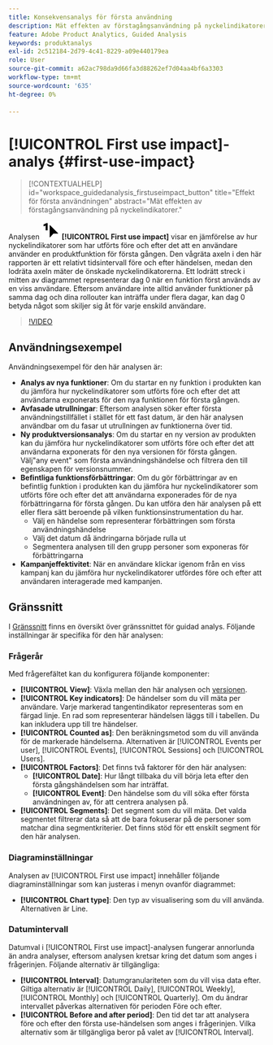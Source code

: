 ```yaml
---
title: Konsekvensanalys för första användning
description: Mät effekten av förstagångsanvändning på nyckelindikatorer.
feature: Adobe Product Analytics, Guided Analysis
keywords: produktanalys
exl-id: 2c512184-2d79-4c41-8229-a09e440179ea
role: User
source-git-commit: a62ac798da9d66fa3d88262ef7d04aa4bf6a3303
workflow-type: tm+mt
source-wordcount: '635'
ht-degree: 0%

---
```


# [!UICONTROL First use impact]-analys {#first-use-impact}

<!-- markdownlint-disable MD034 -->

>[!CONTEXTUALHELP]
>id="workspace_guidedanalysis_firstuseimpact_button"
>title="Effekt för första användningen"
>abstract="Mät effekten av förstagångsanvändning på nyckelindikatorer."

<!-- markdownlint-enable MD034 -->

Analysen ![FirstUse](/help/assets/icons/FirstUse.svg) **[!UICONTROL First use impact]** visar en jämförelse av hur nyckelindikatorer som har utförts före och efter det att en användare använder en produktfunktion för första gången. Den vågräta axeln i den här rapporten är ett relativt tidsintervall före och efter händelsen, medan den lodräta axeln mäter de önskade nyckelindikatorerna. Ett lodrätt streck i mitten av diagrammet representerar dag 0 när en funktion först används av en viss användare. Eftersom användare inte alltid använder funktioner på samma dag och dina rollouter kan inträffa under flera dagar, kan dag 0 betyda något som skiljer sig åt för varje enskild användare.


>[!VIDEO](https://video.tv.adobe.com/v/3421661/?learn=on)


## Användningsexempel

Användningsexempel för den här analysen är:

* **Analys av nya funktioner**: Om du startar en ny funktion i produkten kan du jämföra hur nyckelindikatorer som utförts före och efter det att användarna exponerats för den nya funktionen för första gången.
* **Avfasade utrullningar**: Eftersom analysen söker efter första användningstillfället i stället för ett fast datum, är den här analysen användbar om du fasar ut utrullningen av funktionerna över tid.
* **Ny produktversionsanalys**: Om du startar en ny version av produkten kan du jämföra hur nyckelindikatorer som utförts före och efter det att användarna exponerats för den nya versionen för första gången. Välj&quot;any event&quot; som första användningshändelse och filtrera den till egenskapen för versionsnummer.
* **Befintliga funktionsförbättringar**: Om du gör förbättringar av en befintlig funktion i produkten kan du jämföra hur nyckelindikatorer som utförts före och efter det att användarna exponerades för de nya förbättringarna för första gången. Du kan utföra den här analysen på ett eller flera sätt beroende på vilken funktionsinstrumentation du har.
   * Välj en händelse som representerar förbättringen som första användningshändelse
   * Välj det datum då ändringarna började rulla ut
   * Segmentera analysen till den grupp personer som exponeras för förbättringarna
* **Kampanjeffektivitet**: När en användare klickar igenom från en viss kampanj kan du jämföra hur nyckelindikatorer utfördes före och efter att användaren interagerade med kampanjen.

## Gränssnitt

I [Gränssnitt](../overview.md#interface) finns en översikt över gränssnittet för guidad analys. Följande inställningar är specifika för den här analysen:

### Frågerår

Med frågerefältet kan du konfigurera följande komponenter:

* **[!UICONTROL View]**: Växla mellan den här analysen och [versionen](release-impact.md).
* **[!UICONTROL Key indicators]**: De händelser som du vill mäta per användare. Varje markerad tangentindikator representeras som en färgad linje. En rad som representerar händelsen läggs till i tabellen. Du kan inkludera upp till tre händelser.
* **[!UICONTROL Counted as]**: Den beräkningsmetod som du vill använda för de markerade händelserna. Alternativen är [!UICONTROL Events per user], [!UICONTROL Events], [!UICONTROL Sessions] och [!UICONTROL Users].
* **[!UICONTROL Factors]**: Det finns två faktorer för den här analysen:
   * **[!UICONTROL Date]**: Hur långt tillbaka du vill börja leta efter den första gångshändelsen som har inträffat.
   * **[!UICONTROL Event]**: Den händelse som du vill söka efter första användningen av, för att centrera analysen på.
* **[!UICONTROL Segments]**: Det segment som du vill mäta. Det valda segmentet filtrerar data så att de bara fokuserar på de personer som matchar dina segmentkriterier. Det finns stöd för ett enskilt segment för den här analysen.

### Diagraminställningar

Analysen av [!UICONTROL First use impact] innehåller följande diagraminställningar som kan justeras i menyn ovanför diagrammet:

* **[!UICONTROL Chart type]**: Den typ av visualisering som du vill använda. Alternativen är Line.

### Datumintervall

Datumval i [!UICONTROL First use impact]-analysen fungerar annorlunda än andra analyser, eftersom analysen kretsar kring det datum som anges i frågerinjen. Följande alternativ är tillgängliga:

* **[!UICONTROL Interval]**: Datumgranulariteten som du vill visa data efter. Giltiga alternativ är [!UICONTROL Daily], [!UICONTROL Weekly], [!UICONTROL Monthly] och [!UICONTROL Quarterly]. Om du ändrar intervallet påverkas alternativen för perioden Före och efter.
* **[!UICONTROL Before and after period]**: Den tid det tar att analysera före och efter den första use-händelsen som anges i frågerinjen. Vilka alternativ som är tillgängliga beror på valet av [!UICONTROL Interval].

<!--
## Example

See below for an example of the analysis.

![First use impact](../assets/first-use-impact.png)

-->

